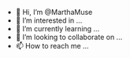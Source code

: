 - 👋 Hi, I’m @MarthaMuse
- 👀 I’m interested in ...
- 🌱 I’m currently learning ...
- 💞️ I’m looking to collaborate on ...
- 📫 How to reach me ...

<!---
MarthaMuse/MarthaMuse is a ✨ special ✨ repository because its `README.md` (this file) appears on your GitHub profile.
You can click the Preview link to take a look at your changes.
--->

